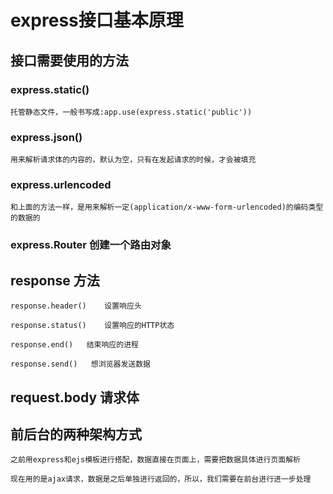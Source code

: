 # express接口基本原理

## 接口需要使用的方法

### express.static()

	托管静态文件，一般书写成:app.use(express.static('public'))

### express.json()

	用来解析请求体的内容的，默认为空，只有在发起请求的时候，才会被填充

### express.urlencoded

	和上面的方法一样，是用来解析一定(application/x-www-form-urlencoded)的编码类型的数据的

### express.Router 创建一个路由对象

## response 方法

	response.header()    设置响应头

	response.status()    设置响应的HTTP状态

	response.end()   结束响应的进程

	response.send()   想浏览器发送数据

##  request.body  请求体

##  前后台的两种架构方式

	之前用express和ejs模板进行搭配，数据直接在页面上，需要把数据具体进行页面解析

	现在用的是ajax请求，数据是之后单独进行返回的，所以，我们需要在前台进行进一步处理